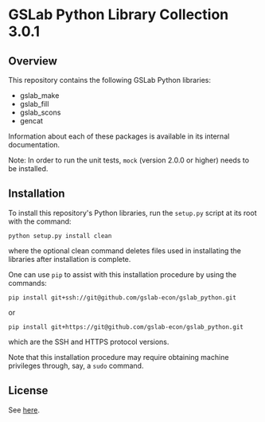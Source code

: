 GSLab Python Library Collection 3.0.1
=====================================

Overview
--------
This repository contains the following GSLab Python libraries:
 - gslab_make
 - gslab_fill  
 - gslab_scons
 - gencat

Information about each of these packages is available in its internal documentation. 

Note: In order to run the unit tests, `mock` (version 2.0.0 or higher) needs to be installed.

Installation
------------
To install this repository's Python libraries, run the `setup.py` script at its root
with the command:

```
python setup.py install clean
```

where the optional clean command deletes files used in installating the libraries
after installation is complete.

One can use `pip` to assist with this installation procedure by using the commands:
```
pip install git+ssh://git@github.com/gslab-econ/gslab_python.git
```
or
```
pip install git+https://git@github.com/gslab-econ/gslab_python.git
```
which are the SSH and HTTPS protocol versions.

Note that this installation procedure may require obtaining machine privileges through,
say, a `sudo` command. 

License
-------
See [here](https://github.com/gslab-econ/gslab_python/blob/master/LICENSE.txt).
